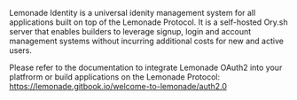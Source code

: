 Lemonade Identity is a universal idenity management system for all applications built on top of the Lemonade Protocol. 
It is a self-hosted Ory.sh server that enables builders to leverage signup, login and account management systems without incurring additional costs for new and active users. 


Please refer to the documentation to integrate Lemonade OAuth2 into your platfrorm or build applications on the Lemonade Protocol: 
https://lemonade.gitbook.io/welcome-to-lemonade/auth2.0
